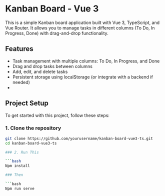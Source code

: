 # Kanban Board - Vue 3 

This is a simple Kanban board application built with Vue 3, TypeScript, and Vue Router. It allows you to manage tasks in different columns (To Do, In Progress, Done) with drag-and-drop functionality.

## Features

- Task management with multiple columns: To Do, In Progress, and Done
- Drag and drop tasks between columns
- Add, edit, and delete tasks
- Persistent storage using localStorage (or integrate with a backend if needed)
- 
## Project Setup

To get started with this project, follow these steps:

### 1. Clone the repository

```bash
git clone https://github.com/yourusername/kanban-board-vue3-ts.git
cd kanban-board-vue3-ts

### 2. Run This

```bash
Npm install

### Then

```bash
Npm run serve
